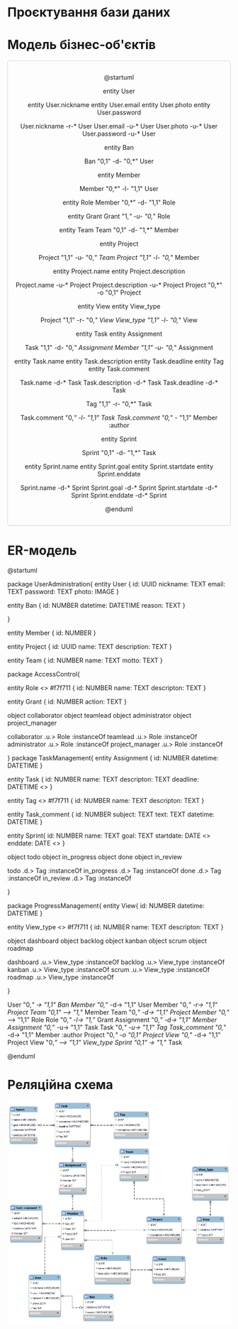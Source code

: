 # Проєктування бази даних

# Модель бізнес-об'єктів

<center style="
    border-radius:4px;
    border: 1px solid #cfd7e6;
    box-shadow: 0 1px 3px 0 rgba(89,105,129,.05), 0 1px 1px 0 rgba(0,0,0,.025);
    padding: 1em;"
>

@startuml

entity User

entity User.nickname
entity User.email
entity User.photo
entity User.password

User.nickname -r-* User
User.email -u-* User
User.photo -u-* User
User.password -u-* User


entity Ban

Ban "0,1" -d- "0,*" User



entity Member

Member "0,*" -l- "1,1" User



entity Role
Member "0,*" -d- "1,1" Role

entity Grant
Grant "1,*" -u- "0,*" Role


entity Team
Team "0,1" -d- "1,*" Member

entity Project

Project "1,1" -u- "0,*" Team
Project "1,1" -l- "0,*" Member



entity Project.name
entity Project.description

Project.name -u-* Project
Project.description -u-* Project
Project "0,*" -o "0,1" Project

entity View 
entity View_type

Project "1,1" -r- "0,*" View
View_type "1,1" -l- "0,*" View





entity Task
entity Assignment

Task "1,1" -d- "0,*" Assignment
Member "1,1" -u- "0,*" Assignment

entity Task.name
entity Task.description
entity Task.deadline
entity Tag
entity Task.comment 



Task.name -d-* Task
Task.description -d-* Task
Task.deadline -d-* Task


Tag "1,1" -r- "0,*" Task


Task.comment "0,*" -l- "1,1" Task
Task.comment "0,*" - "1,1" Member :author



entity Sprint

Sprint "0,1" -d- "1,*" Task 

entity Sprint.name
entity Sprint.goal
entity Sprint.startdate
entity Sprint.enddate

Sprint.name -d-* Sprint
Sprint.goal -d-* Sprint
Sprint.startdate -d-* Sprint
Sprint.enddate -d-* Sprint

@enduml

</center>

# ER-модель

@startuml

package UserAdministration{
entity User {
    id: UUID
    nickname: TEXT
    email: TEXT
    password: TEXT
    photo: IMAGE
}

entity Ban {
    id: NUMBER
    datetime: DATETIME
    reason: TEXT
}


}

entity Member {
    id: NUMBER
}

entity Project {
    id: UUID
    name: TEXT
    description: TEXT
}



entity Team {
    id: NUMBER
    name: TEXT
    motto: TEXT
}

package AccessControl{

entity Role <<ENUMERATION>> #f7f711 {
    id: NUMBER
    name: TEXT
    descripton: TEXT
}

entity Grant {
    id: NUMBER
    action: TEXT
}

object collaborator
object teamlead
object administrator
object project_manager

collaborator  .u.>  Role :instanceOf
teamlead  .u.>  Role :instanceOf
administrator  .u.>  Role :instanceOf
project_manager  .u.>  Role :instanceOf

}
package TaskManagement{
entity Assignment {
    id: NUMBER
    datetime: DATETIME
}

entity Task {
    id: NUMBER
    name: TEXT
    descripton: TEXT
    deadline: DATETIME <<NULLABLE>>
}

entity Tag <<ENUMERATION>> #f7f711 {
    id: NUMBER
    name: TEXT
    descripton: TEXT
}

entity Task_comment {
    id: NUMBER
    subject: TEXT
    text: TEXT
    datetime: DATETIME
}

entity Sprint{
    id: NUMBER
    name: TEXT
    goal: TEXT
    startdate: DATE <<NULLABLE>>
    enddate: DATE <<NULLABLE>>
}

object todo
object in_progress
object done
object in_review


todo  .d.>  Tag :instanceOf
in_progress  .d.>  Tag :instanceOf
done  .d.>  Tag :instanceOf
in_review  .d.>  Tag :instanceOf

}

package ProgressManagement{
entity View{
    id: NUMBER
    datetime: DATETIME
}

entity View_type <<ENUMERATION>> #f7f711 {
    id: NUMBER
    name: TEXT
    descripton: TEXT
}

object dashboard
object backlog
object kanban
object scrum
object roadmap

dashboard  .u.>  View_type :instanceOf
backlog  .u.>  View_type :instanceOf
kanban  .u.>  View_type :instanceOf
scrum  .u.>  View_type :instanceOf
roadmap  .u.>  View_type :instanceOf

}




User "0,*" -> "1,1" Ban
Member "0,*" -d-> "1,1" User
Member "0,*" -r-> "1,1" Project
Team "0,1" --> "1,*" Member
Team "0,*" -d-> "1,1" Project
Member "0,*" --> "1,1" Role
Role "0,*" -l-> "1,*" Grant
Assignment "0,*" -d-> "1,1" Member
Assignment "0,*" -u-> "1,1" Task
Task "0,*" -u-> "1,1" Tag
Task_comment "0,*" -d-> "1,1" Member :author
Project "0,*" -o "0,1" Project
View "0,*" -d-> "1,1" Project
View "0,*" --> "1,1" View_type
Sprint "0,1" -> "1,*" Task



@enduml

# Реляційна схема

![Реляційна сзема](../../images/JustChill.png "Реляційна схема")
